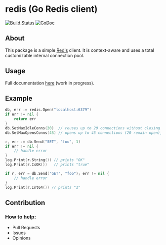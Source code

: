 # redis (Go Redis client)
[![Build Status](https://travis-ci.org/gbrlsnchs/redis.svg?branch=master)](https://travis-ci.org/gbrlsnchs/redis)
[![GoDoc](https://godoc.org/github.com/gbrlsnchs/redis?status.svg)](https://godoc.org/github.com/gbrlsnchs/redis)

## About
This package is a simple [Redis] client. It is context-aware and uses a total customizable internal connection pool.

## Usage
Full documentation [here] (work in progress).

## Example
```go
db, err := redis.Open("localhost:6379")
if err != nil {
	return err
}
db.SetMaxIdleConns(20)  // reuses up to 20 connections without closing them
db.SetMaxOpensConns(45) // opens up to 45 connections (20 remain open), otherwise waits

r, err := db.Send("SET", "foo", 1)
if err != nil {
	// handle error
}
log.Print(r.String()) // prints "OK"
log.Print(r.IsOK())   // prints "true"

if r, err = db.Send("GET", "foo"); err != nil {
	// handle error
}
log.Print(r.Int64()) // prints "1"
```

## Contribution
### How to help:
- Pull Requests
- Issues
- Opinions

[Redis]: https://redis.io
[Go]: https://golang.org
[here]: https://godoc.org/github.com/gbrlsnchs/redis
